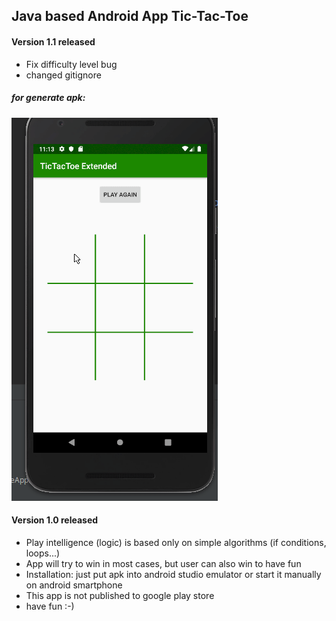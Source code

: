 ## Java based Android App Tic-Tac-Toe
#### Version 1.1 released

- Fix difficulty level bug
- changed gitignore
##### for generate apk: #####


![Tictactoe_V1](https://github.com/lell170/Tic-Tac-Toe-Extended/blob/develop/app_v1.gif)


#### Version 1.0 released

- Play intelligence (logic) is based only on simple algorithms (if conditions, loops...)
- App will try to win in most cases, but user can also win to have fun
- Installation: just put apk into android studio emulator or start it manually on android smartphone
- This app is not published to google play store
- have fun :-)
